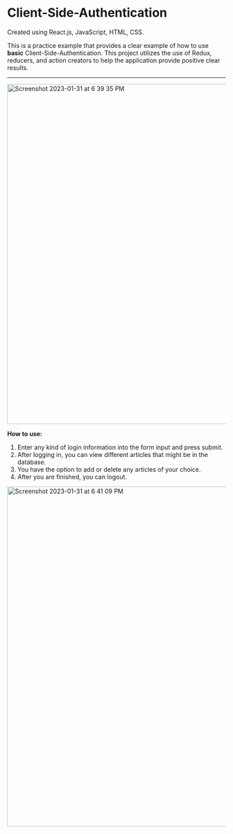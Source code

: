 # Client-Side-Authentication
Created using React.js, JavaScript, HTML, CSS.

This is a practice example that provides a clear example of how to use **basic** Client-Side-Authentication. This project utilizes the use of Redux, reducers, and action creators to help the application provide positive clear results.
--  --  --

<img width="782" alt="Screenshot 2023-01-31 at 6 39 35 PM" src="https://user-images.githubusercontent.com/104395322/215908588-8bedb8a5-4ad5-4b91-a082-13bbd7cfef61.png">

**How to use:**

1. Enter any kind of login information into the form input and press submit.
2. After logging in, you can view different articles that might be in the database.
3. You have the option to add or delete any articles of your choice.
4. After you are finished, you can logout.


<img width="782" alt="Screenshot 2023-01-31 at 6 41 09 PM" src="https://user-images.githubusercontent.com/104395322/215908775-a944bfbd-a6a6-4f33-abb3-f5cf7cd4b361.png">



